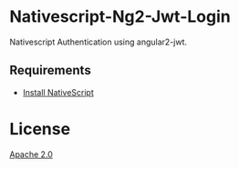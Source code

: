 # Nativescript-Ng2-Jwt-Login
Nativescript Authentication using angular2-jwt.


## Requirements

* [Install NativeScript](http://docs.nativescript.org/start/getting-started#install-nativescript-and-configure-your-environment)

# License

[Apache 2.0](/LICENSE)
